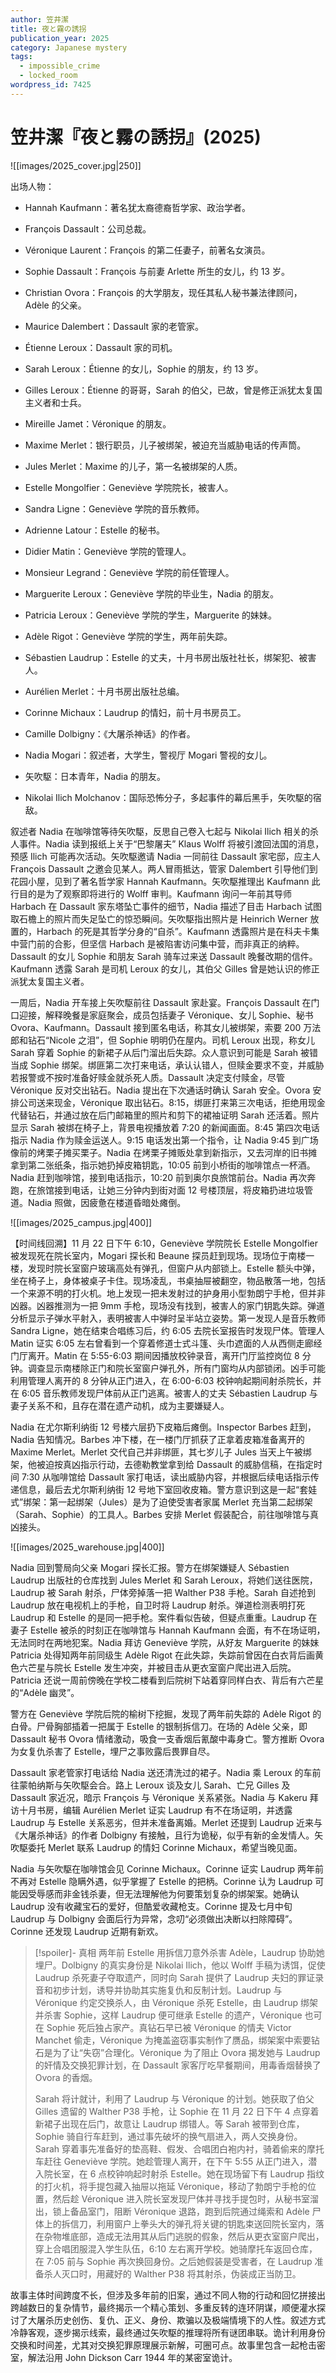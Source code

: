 ```yaml
---
author: 笠井潔
title: 夜と霧の誘拐
publication_year: 2025
category: Japanese mystery
tags:
  - impossible_crime
  - locked_room
wordpress_id: 7425
---
```

# 笠井潔『夜と霧の誘拐』(2025)

![[images/2025_cover.jpg|250]]

出场人物：
- Hannah Kaufmann：著名犹太裔德裔哲学家、政治学者。
- François Dassault：公司总裁。
- Véronique Laurent：François 的第二任妻子，前著名女演员。
- Sophie Dassault：François 与前妻 Arlette 所生的女儿，约 13 岁。
- Christian Ovora：François 的大学朋友，现任其私人秘书兼法律顾问，Adèle 的父亲。
- Maurice Dalembert：Dassault 家的老管家。
- Étienne Leroux：Dassault 家的司机。
- Sarah Leroux：Étienne 的女儿，Sophie 的朋友，约 13 岁。
- Gilles Leroux：Étienne 的哥哥，Sarah 的伯父，已故，曾是修正派犹太复国主义者和士兵。
- Mireille Jamet：Véronique 的朋友。
- Maxime Merlet：银行职员，儿子被绑架，被迫充当威胁电话的传声筒。
- Jules Merlet：Maxime 的儿子，第一名被绑架的人质。

- Estelle Mongolfier：Geneviève 学院院长，被害人。
- Sandra Ligne：Geneviève 学院的音乐教师。
- Adrienne Latour：Estelle 的秘书。
- Didier Matin：Geneviève 学院的管理人。
- Monsieur Legrand：Geneviève 学院的前任管理人。
- Marguerite Leroux：Geneviève 学院的毕业生，Nadia 的朋友。
- Patricia Leroux：Geneviève 学院的学生，Marguerite 的妹妹。
- Adèle Rigot：Geneviève 学院的学生，两年前失踪。
- Sébastien Laudrup：Estelle 的丈夫，十月书房出版社社长，绑架犯、被害人。
- Aurélien Merlet：十月书房出版社总编。
- Corinne Michaux：Laudrup 的情妇，前十月书房员工。
- Camille Dolbigny：《大屠杀神话》的作者。

- Nadia Mogari：叙述者，大学生，警视厅 Mogari 警视的女儿。
- 矢吹駆：日本青年，Nadia 的朋友。
- Nikolai Ilich Molchanov：国际恐怖分子，多起事件的幕后黑手，矢吹駆的宿敌。

叙述者 Nadia 在咖啡馆等待矢吹駆，反思自己卷入七起与 Nikolai Ilich 相关的杀人事件。Nadia 读到报纸上关于“巴黎屠夫” Klaus Wolff 将被引渡回法国的消息，预感 Ilich 可能再次活动。矢吹駆邀请 Nadia 一同前往 Dassault 家宅邸，应主人 François Dassault 之邀会见某人。两人冒雨抵达，管家 Dalembert 引导他们到花园小屋，见到了著名哲学家 Hannah Kaufmann。矢吹駆推理出 Kaufmann 此行目的是为了观察即将进行的 Wolff 审判。Kaufmann 询问一年前其导师 Harbach 在 Dassault 家东塔坠亡事件的细节，Nadia 描述了目击 Harbach 试图取石檐上的照片而失足坠亡的惊恐瞬间。矢吹駆指出照片是 Heinrich Werner 放置的，Harbach 的死是其哲学分身的“自杀”。Kaufmann 透露照片是在科夫卡集中营门前的合影，但坚信 Harbach 是被陷害访问集中营，而非真正的纳粹。Dassault 的女儿 Sophie 和朋友 Sarah 骑车过来送 Dassault 晚餐改期的信件。Kaufmann 透露 Sarah 是司机 Leroux 的女儿，其伯父 Gilles 曾是她认识的修正派犹太复国主义者。

一周后，Nadia 开车接上矢吹駆前往 Dassault 家赴宴。François Dassault 在门口迎接，解释晚餐是家庭聚会，成员包括妻子 Véronique、女儿 Sophie、秘书 Ovora、Kaufmann。Dassault 接到匿名电话，称其女儿被绑架，索要 200 万法郎和钻石“Nicole 之泪”，但 Sophie 明明仍在屋内。司机 Leroux 出现，称女儿 Sarah 穿着 Sophie 的新裙子从后门溜出后失踪。众人意识到可能是 Sarah 被错当成 Sophie 绑架。绑匪第二次打来电话，承认认错人，但赎金要求不变，并威胁若报警或不按时准备好赎金就杀死人质。Dassault 决定支付赎金，尽管 Véronique 反对交出钻石。Nadia 提出在下次通话时确认 Sarah 安全。Ovora 安排公司送来现金，Véronique 取出钻石。8:15，绑匪打来第三次电话，拒绝用现金代替钻石，并通过放在后门邮箱里的照片和剪下的裙袖证明 Sarah 还活着。照片显示 Sarah 被绑在椅子上，背景电视播放着 7:20 的新闻画面。8:45 第四次电话指示 Nadia 作为赎金运送人。9:15 电话发出第一个指令，让 Nadia 9:45 到广场像前的烤栗子摊买栗子。Nadia 在烤栗子摊贩处拿到新指示，又去河岸的旧书摊拿到第二张纸条，指示她扔掉皮箱钥匙，10:05 前到小桥街的咖啡馆点一杯酒。Nadia 赶到咖啡馆，接到电话指示，10:20 前到奥尔良旅馆前台。Nadia 再次奔跑，在旅馆接到电话，让她三分钟内到街对面 12 号楼顶层，将皮箱扔进垃圾管道。Nadia 照做，因疲惫在楼道昏暗处瘫倒。

![[images/2025_campus.jpg|400]]

【时间线回溯】11 月 22 日下午 6:10，Geneviève 学院院长 Estelle Mongolfier 被发现死在院长室内，Mogari 探长和 Beaune 探员赶到现场。现场位于南楼一楼，发现时院长室窗户玻璃高处有弹孔，但窗户从内部锁上。Estelle 额头中弹，坐在椅子上，身体被桌子卡住。现场凌乱，书桌抽屉被翻空，物品散落一地，包括一个来源不明的打火机。地上发现一把未发射过的护身用小型勃朗宁手枪，但并非凶器。凶器推测为一把 9mm 手枪，现场没有找到，被害人的家门钥匙失踪。弹道分析显示子弹水平射入，表明被害人中弹时呈半站立姿势。第一发现人是音乐教师 Sandra Ligne，她在结束合唱练习后，约 6:05 去院长室报告时发现尸体。管理人 Matin 证实 6:05 左右曾看到一个穿着修道士式斗篷、头巾遮面的人从西侧走廊经门厅离开。Matin 在 5:55-6:03 期间因播放校钟录音，离开门厅监控岗位 8 分钟。调查显示南楼除正门和院长室窗户弹孔外，所有门窗均从内部锁闭。凶手可能利用管理人离开的 8 分钟从正门进入，在 6:00-6:03 校钟响起期间射杀院长，并在 6:05 音乐教师发现尸体前从正门逃离。被害人的丈夫 Sébastien Laudrup 与妻子关系不和，且存在潜在遗产动机，成为主要嫌疑人。

Nadia 在尤尔斯利纳街 12 号楼六层扔下皮箱后瘫倒。Inspector Barbes 赶到，Nadia 告知情况。Barbes 冲下楼，在一楼门厅抓获了正拿着皮箱准备离开的 Maxime Merlet。Merlet 交代自己并非绑匪，其七岁儿子 Jules 当天上午被绑架，他被迫按真凶指示行动，去德勒教堂拿到给 Dassault 的威胁信稿，在指定时间 7:30 从咖啡馆给 Dassault 家打电话，读出威胁内容，并根据后续电话指示传递信息，最后去尤尔斯利纳街 12 号地下室回收皮箱。警方意识到这是一起“套娃式”绑架：第一起绑架（Jules）是为了迫使受害者家属 Merlet 充当第二起绑架（Sarah、Sophie）的工具人。Barbes 安排 Merlet 假装配合，前往咖啡馆与真凶接头。

![[images/2025_warehouse.jpg|400]]

Nadia 回到警局向父亲 Mogari 探长汇报。警方在绑架嫌疑人 Sébastien Laudrup 出版社的仓库找到 Jules Merlet 和 Sarah Leroux，将她们送往医院，Laudrup 被 Sarah 射杀，尸体旁掉落一把 Walther P38 手枪。Sarah 自述抢到 Laudrup 放在电视机上的手枪，自卫时将 Laudrup 射杀。弹道检测表明打死 Laudrup 和 Estelle 的是同一把手枪。案件看似告破，但疑点重重。Laudrup 在妻子 Estelle 被杀的时刻正在咖啡馆与 Hannah Kaufmann 会面，有不在场证明，无法同时在两地犯案。Nadia 拜访 Geneviève 学院，从好友 Marguerite 的妹妹 Patricia 处得知两年前同级生 Adèle Rigot 在此失踪，失踪前曾因在白衣背后画黄色六芒星与院长 Estelle 发生冲突，并被目击从更衣室窗户爬出进入后院。Patricia 还说一周前傍晚在学校二楼看到后院树下站着穿同样白衣、背后有六芒星的“Adèle 幽灵”。

警方在 Geneviève 学院后院的榆树下挖掘，发现了两年前失踪的 Adèle Rigot 的白骨。尸骨胸部插着一把属于 Estelle 的银制拆信刀。在场的 Adèle 父亲，即 Dassault 秘书 Ovora 情绪激动，吸食一支香烟后氰酸中毒身亡。警方推断 Ovora 为女复仇杀害了 Estelle，埋尸之事败露后畏罪自尽。

Dassault 家老管家打电话给 Nadia 送还清洗过的裙子。Nadia 乘 Leroux 的车前往蒙帕纳斯与矢吹駆会合。路上 Leroux 谈及女儿 Sarah、亡兄 Gilles 及 Dassault 家近况，暗示 François 与 Véronique 关系紧张。Nadia 与 Kakeru 拜访十月书房，编辑 Aurélien Merlet 证实 Laudrup 有不在场证明，并透露 Laudrup 与 Estelle 关系恶劣，但并未准备离婚。Merlet 还提到 Laudrup 近来与《大屠杀神话》的作者 Dolbigny 有接触，且行为诡秘，似乎有新的金发情人。矢吹駆委托 Merlet 联系 Laudrup 的情妇 Corinne Michaux，希望当晚见面。

Nadia 与矢吹駆在咖啡馆会见 Corinne Michaux。Corinne 证实 Laudrup 两年前不再对 Estelle 隐瞒外遇，似乎掌握了 Estelle 的把柄。Corinne 认为 Laudrup 可能因受辱感而非金钱杀妻，但无法理解他为何要策划复杂的绑架案。她确认 Laudrup 没有收藏宝石的爱好，但酷爱收藏枪支。Corinne 提及七月中旬 Laudrup 与 Dolbigny 会面后行为异常，念叨“必须做出决断以扫除障碍”。Corinne 还发现 Laudrup 近期有新欢。

> [!spoiler]- 真相
> 两年前 Estelle 用拆信刀意外杀害 Adèle，Laudrup 协助她埋尸。Dolbigny 的真实身份是 Nikolai Ilich，他以 Wolff 手稿为诱饵，促使 Laudrup 杀死妻子夺取遗产，同时向 Sarah 提供了 Laudrup 夫妇的罪证录音和初步计划，诱导并协助其实施复仇和反制计划。Laudrup 与 Véronique 约定交换杀人，由 Véronique 杀死 Estelle，由 Laudrup 绑架并杀害 Sophie，这样 Laudrup 便可继承 Estelle 的遗产，Véronique 也可在 Sophie 死后独占家产。真钻石早已被 Véronique 的情夫 Victor Manchet 偷走，Véronique 为掩盖盗窃事实制作了赝品，绑架案中索要钻石是为了让“失窃”合理化。Véronique 为了阻止 Ovora 揭发她与 Laudrup 的奸情及交换犯罪计划，在 Dassault 家客厅吃早餐期间，用毒香烟替换了 Ovora 的香烟。
> 
> Sarah 将计就计，利用了 Laudrup 与 Véronique 的计划。她获取了伯父 Gilles 遗留的 Walther P38 手枪，让 Sophie 在 11 月 22 日下午 4 点穿着新裙子出现在后门，故意让 Laudrup 绑错人。等 Sarah 被带到仓库，Sophie 骑自行车赶到，通过事先破坏的换气扇进入，两人交换身份。Sarah 穿着事先准备好的垫高鞋、假发、合唱团白袍内衬，骑着偷来的摩托车赶往 Geneviève 学院。她趁管理人离开，在下午 5:55 从正门进入，潜入院长室，在 6 点校钟响起时射杀 Estelle。她在现场留下有 Laudrup 指纹的打火机，将手提包藏入抽屉以拖延 Véronique，移动了勃朗宁手枪的位置，然后趁 Véronique 进入院长室发现尸体并寻找手提包时，从秘书室溜出，锁上备品室门，阻断 Véronique 退路，跑到后院通过绳索和 Adèle 尸体上的拆信刀，利用窗户上拳头大的弹孔将关键的钥匙束送回院长室内，落在杂物堆底部，造成无法用其从后门逃脱的假象，然后从更衣室窗户爬出，穿上合唱团服混入学生队伍，6:10 左右离开学校。她骑摩托车返回仓库，在 7:05 前与 Sophie 再次换回身份。之后她假装是受害者，在 Laudrup 准备杀人灭口时，用藏好的 Walther P38 将其射杀，伪装成正当防卫。

故事主体时间跨度不长，但涉及多年前的旧案，通过不同人物的行动和回忆拼接出跨越数日的复杂情节，最终揭示一个精心策划、多重反转的连环阴谋，顺便灌水探讨了大屠杀历史创伤、复仇、正义、身份、欺骗以及极端情境下的人性。叙述方式冷静客观，逐步揭示线索，最终通过矢吹駆的推理将所有谜团串联。诡计利用身份交换和时间差，尤其对交换犯罪原理展示新解，可圈可点。故事里包含一起枪击密室，解法沿用 John Dickson Carr 1944 年的某密室诡计。